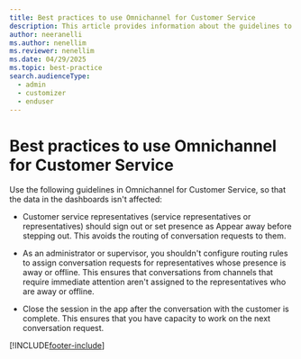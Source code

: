 ```yaml
---
title: Best practices to use Omnichannel for Customer Service
description: This article provides information about the guidelines to use Omnichannel for Customer Service.
author: neeranelli
ms.author: nenellim
ms.reviewer: nenellim
ms.date: 04/29/2025
ms.topic: best-practice
search.audienceType:
  - admin
  - customizer
  - enduser
---
```


# Best practices to use Omnichannel for Customer Service

Use the following guidelines in Omnichannel for Customer Service, so that the data in the dashboards isn't affected:

-  Customer service representatives (service representatives or representatives) should sign out or set presence as Appear away before stepping out. This avoids the routing of conversation requests to them.

-  As an administrator or supervisor, you shouldn't configure routing rules to assign conversation requests for representatives whose presence is away or offline. This ensures that conversations from channels that require immediate attention aren't assigned to the representatives who are away or offline. 

-  Close the session in the app after the conversation with the customer is complete. This ensures that you have capacity to work on the next conversation request. 


[!INCLUDE[footer-include](../../includes/footer-banner.md)]
